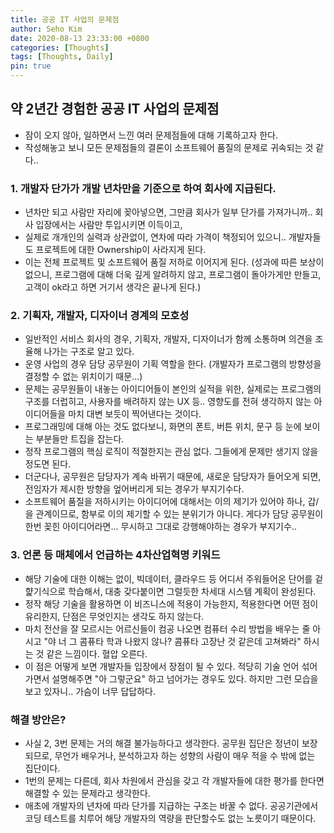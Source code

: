 ```yaml
---
title: 공공 IT 사업의 문제점
author: Seho Kim
date: 2020-08-13 23:33:00 +0800
categories: [Thoughts]
tags: [Thoughts, Daily]
pin: true
---
```



## **약 2년간 경험한 공공 IT 사업의 문제점**
* 잠이 오지 않아, 일하면서 느낀 여러 문제점들에 대해 기록하고자 한다.
* 작성해놓고 보니 모든 문제점들의 결론이 소프트웨어 품질의 문제로 귀속되는 것 같다..

### **1. 개발자 단가가 개발 년차만을 기준으로 하여 회사에 지급된다.**
- 년차만 되고 사람만 자리에 꽂아넣으면, 그만큼 회사가 일부 단가를 가져가니까.. 회사 입장에서는 사람만 투입시키면 이득이고,
- 실제로 개개인의 실력과 상관없이, 연차에 따라 가격이 책정되어 있으니.. 개발자들도 프로젝트에 대한 Ownership이 사라지게 된다.
- 이는 전체 프로젝트 및 소프트웨어 품질 저하로 이어지게 된다. (성과에 따른 보상이 없으니, 프로그램에 대해 더욱 깊게 알려하지 않고, 프로그램이 돌아가게만 만들고, 고객이 ok라고 하면 거기서 생각은 끝나게 된다.)

### **2. 기획자, 개발자, 디자이너 경계의 모호성**
- 일반적인 서비스 회사의 경우, 기획자, 개발자, 디자이너가 함께 소통하며 의견을 조율해 나가는 구조로 알고 있다.
- 운영 사업의 경우 담당 공무원이 기획 역할을 한다. (개발자가 프로그램의 방향성을 결정할 수 없는 위치이기 때문...)
- 문제는 공무원들이 내놓는 아이디어들이 본인의 실적을 위한, 실제로는 프로그램의 구조를 더럽히고, 사용자를 배려하지 않는 UX 등.. 영향도를 전혀 생각하지 않는 아이디어들을 마치 대변 보듯이 찍어낸다는 것이다.
- 프로그래밍에 대해 아는 것도 없다보니, 화면의 폰트, 버튼 위치, 문구 등 눈에 보이는 부분들만 트집을 잡는다.
- 정작 프로그램의 핵심 로직이 적절한지는 관심 없다. 그들에게 문제만 생기지 않을 정도면 된다.
- 더군다나, 공무원은 담당자가 계속 바뀌기 때문에, 새로운 담당자가 들어오게 되면, 전임자가 제시한 방향을 엎어버리게 되는 경우가 부지기수다.
- 소프트웨어 품질을 저하시키는 아이디어에 대해서는 이의 제기가 있어야 하나, 갑/을 관계이므로, 함부로 이의 제기할 수 있는 분위기가 아니다. 게다가 담당 공무원이 한번 꽂힌 아이디어라면... 무시하고 그대로 강행해야하는 경우가 부지기수..

### **3. 언론 등 매체에서 언급하는 4차산업혁명 키워드**
- 해당 기술에 대한 이해는 없이, 빅데이터, 클라우드 등 어디서 주워들어온 단어를 겉햝기식으로 학습해서, 대충 갖다붙이면 그럴듯한 차세대 시스템 계획이 완성된다.
- 정작 해당 기술을 활용하면 이 비즈니스에 적용이 가능한지, 적용한다면 어떤 점이 유리한지, 단점은 무엇인지는 생각도 하지 않는다.
- 마치 전산을 잘 모르시는 어르신들이 컴공 나오면 컴퓨터 수리 방법을 배우는 줄 아시고 "야 너 그 콤퓨타 학과 나왔지 않나? 콤퓨타 고장난 것 같은데 고쳐봐라" 하시는 것 같은 느낌이다. 혈압 오른다.
- 이 점은 어떻게 보면 개발자들 입장에서 장점이 될 수 있다. 적당히 기술 언어 섞어가면서 설명해주면 "아 그렇군요" 하고 넘어가는 경우도 있다. 하지만 그런 모습을 보고 있자니.. 가슴이 너무 답답하다.

### **해결 방안은?**
- 사실 2, 3번 문제는 거의 해결 불가능하다고 생각한다. 공무원 집단은 정년이 보장되므로, 무언가 배우거나, 분석하고자 하는 성향의 사람이 매우 적을 수 밖에 없는 집단이다.
- 1번의 문제는 다른데, 회사 차원에서 관심을 갖고 각 개발자들에 대한 평가를 한다면 해결할 수 있는 문제라고 생각한다.
- 애초에 개발자의 년차에 따라 단가를 지급하는 구조는 바꿀 수 없다. 공공기관에서 코딩 테스트를 치루어 해당 개발자의 역량을 판단할수도 없는 노릇이기 때문이다.